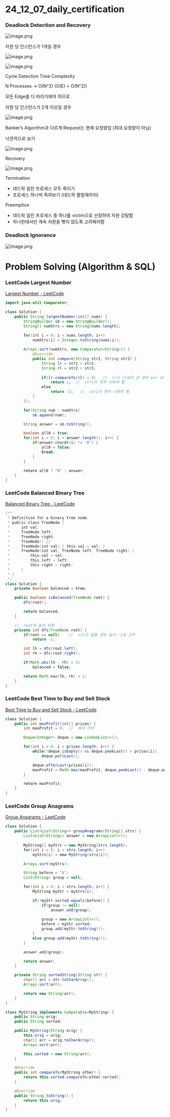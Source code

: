 # 24_12_07_daily_certification

### Deadlock Detection and Recovery

![image.png](24_12_07_daily_certification%20154154b2a3b880f097f3cd7c8b1999e0/image.png)

자원 당 인스턴스가 1개일 경우

![image.png](24_12_07_daily_certification%20154154b2a3b880f097f3cd7c8b1999e0/image%201.png)

![image.png](24_12_07_daily_certification%20154154b2a3b880f097f3cd7c8b1999e0/image%202.png)

Cycle Detection Time Complexity

N Processes → O(N^2) (O(E) = O(N^2))

모든 Edge를 다 따라가봐야 하므로

자원 당 인스턴스가 2개 이상일 경우

![image.png](24_12_07_daily_certification%20154154b2a3b880f097f3cd7c8b1999e0/image%203.png)

Banker’s Algorithm과 다르게 Request는 현재 요청량임 (최대 요청량이 아님)

낙관적으로 보기

![image.png](24_12_07_daily_certification%20154154b2a3b880f097f3cd7c8b1999e0/image%204.png)

Recovery

![image.png](24_12_07_daily_certification%20154154b2a3b880f097f3cd7c8b1999e0/image%205.png)

Termination

- 데드락 걸린 프로세스 모두 죽이기
- 프로세스 하나씩 죽여보기 (데드락 풀릴때까지)

Preemption

- 데드락 걸린 프로세스 중 하나를 victim으로 선정하여 자원 강탈함
- 하나한테서만 계속 자원을 뺏지 않도록 고려해야함

### Deadlock Ignorance

![image.png](24_12_07_daily_certification%20154154b2a3b880f097f3cd7c8b1999e0/image%206.png)

# Problem Solving (Algorithm & SQL)

### LeetCode **Largest Number**

[Largest Number - LeetCode](https://leetcode.com/problems/largest-number/description/)

```java
import java.util.Comparator;

class Solution {
    public String largestNumber(int[] nums) {
        StringBuilder sb = new StringBuilder();
        String[] numStrs = new String[nums.length];

        for(int i = 0; i < nums.length; i++)
            numStrs[i] = Integer.toString(nums[i]);
        
        Arrays.sort(numStrs, new Comparator<String>() {
            @Override
            public int compare(String str1, String str2) {
                String lr = str1 + str2;
                String rl = str2 + str1;
                
                if(lr.compareTo(rl) < 0)   //  lr이 rl보다 큰 경우 ex) str1 = 3, str2 = 30 -> lr = 330, rl = 303
                    return 1;  //  str1이 먼저 나와야 함
                else
                    return -1;   //  str2가 먼저 나와야 함
            }
        });

        for(String num : numStrs)
            sb.append(num);

        String answer = sb.toString();

        boolean all0 = true;
        for(int i = 0; i < answer.length(); i++) {
            if(answer.charAt(i) != '0') {
                all0 = false;
                break;
            }
        }

        return all0 ? "0" : answer;
    }
}
```

### LeetCode **Balanced Binary Tree**

[Balanced Binary Tree - LeetCode](https://leetcode.com/problems/balanced-binary-tree/description/)

```java
/**
 * Definition for a binary tree node.
 * public class TreeNode {
 *     int val;
 *     TreeNode left;
 *     TreeNode right;
 *     TreeNode() {}
 *     TreeNode(int val) { this.val = val; }
 *     TreeNode(int val, TreeNode left, TreeNode right) {
 *         this.val = val;
 *         this.left = left;
 *         this.right = right;
 *     }
 * }
 */
class Solution {
    private boolean balanced = true;

    public boolean isBalanced(TreeNode root) {
        dfs(root);

        return balanced;
    }

    //  root의 높이 반환
    private int dfs(TreeNode root) {
        if(root == null)    //  노드가 없을 경우 높이 -1로 간주
            return -1;

        int lh = dfs(root.left);
        int rh = dfs(root.right);

        if(Math.abs(lh - rh) > 1)
            balanced = false;

        return Math.max(lh, rh) + 1;
    }
}
```

### LeetCode **Best Time to Buy and Sell Stock**

[Best Time to Buy and Sell Stock - LeetCode](https://leetcode.com/problems/best-time-to-buy-and-sell-stock/description/)

```java
class Solution {
    public int maxProfit(int[] prices) {
        int maxProfit = 0;  //  최대 이익

        Deque<Integer> deque = new LinkedList<>();

        for(int i = 0; i < prices.length; i++) {
            while(!deque.isEmpty() && deque.peekLast() > prices[i])
                deque.pollLast();

            deque.offerLast(prices[i]);
            maxProfit = Math.max(maxProfit, deque.peekLast() - deque.peekFirst());
        }

        return maxProfit;
    }
}
```

### LeetCode Group Anagrams

[Group Anagrams - LeetCode](https://leetcode.com/problems/group-anagrams/description/)

```java
class Solution {
    public List<List<String>> groupAnagrams(String[] strs) {
        List<List<String>> answer = new ArrayList<>();
        
        MyString[] myStrs = new MyString[strs.length];
        for(int i = 0; i < strs.length; i++)
            myStrs[i] = new MyString(strs[i]);

        Arrays.sort(myStrs);

        String before = "X";
        List<String> group = null;

        for(int i = 0; i < strs.length; i++) {
            MyString myStr = myStrs[i];

            if(!myStr.sorted.equals(before)) {
                if(group != null)
                    answer.add(group);
                
                group = new ArrayList<>();
                before = myStr.sorted;
                group.add(myStr.toString());
            }
            else group.add(myStr.toString());
        }

        answer.add(group);

        return answer;
    }

    private String sortedString(String str) {
        char[] arr = str.toCharArray();
        Arrays.sort(arr);

        return new String(arr);
    }
}

class MyString implements Comparable<MyString> {
    public String orig;
    public String sorted;

    public MyString(String orig) {
        this.orig = orig;
        char[] arr = orig.toCharArray();
        Arrays.sort(arr);

        this.sorted = new String(arr);
    }

    @Override
    public int compareTo(MyString other) {
        return this.sorted.compareTo(other.sorted);
    }

    @Override
    public String toString() {
        return this.orig;
    }
}
```